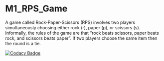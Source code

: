 # M1_RPS_Game
A game called Rock-Paper-Scissors (RPS) involves two players simultaneously choosing either rock (r), paper (p), or scissors (s). Informally, the rules of the game are that “rock beats scissors, paper beats rock, and scissors beats paper”. If two players choose the same item then the round is a tie.

[![Codacy Badge](https://app.codacy.com/project/badge/Grade/df2c98a9268f45a39082b3ebde122750)](https://www.codacy.com/gh/Raghu2920/M1_RPS_Game/dashboard?utm_source=github.com&amp;utm_medium=referral&amp;utm_content=Raghu2920/M1_RPS_Game&amp;utm_campaign=Badge_Grade)

